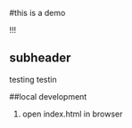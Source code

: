 #this is a demo

!!!

## subheader

testing testin

##local development

1. open index.html in browser